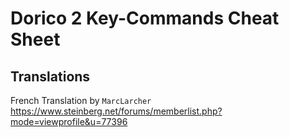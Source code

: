 # Dorico 2 Key-Commands Cheat Sheet


## Translations

French Translation by `MarcLarcher` <https://www.steinberg.net/forums/memberlist.php?mode=viewprofile&u=77396>